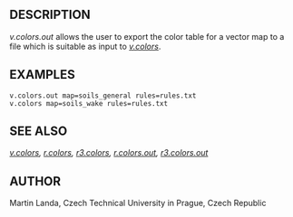 ## DESCRIPTION

*v.colors.out* allows the user to export the color table for a vector
map to a file which is suitable as input to *[v.colors](v.colors.html)*.

## EXAMPLES

```
v.colors.out map=soils_general rules=rules.txt
v.colors map=soils_wake rules=rules.txt
```

## SEE ALSO

*[v.colors](v.colors.html), [r.colors](r.colors.html),
[r3.colors](r3.colors.html), [r.colors.out](r.colors.out.html),
[r3.colors.out](r3.colors.out.html)*

## AUTHOR

Martin Landa, Czech Technical University in Prague, Czech Republic
